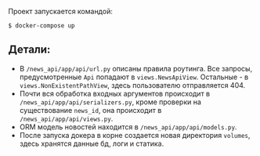 Проект запускается командой: 
```
$ docker-compose up
```
## Детали:
- В `/news_api/app/api/url.py` описаны правила роутинга. Все запросы, предусмотренные `Api` попадают в `views.NewsApiView`. Остальные - в `views.NonExistentPathView`, здесь пользователю отправляется 404.
- Почти вся обработка входных аргументов происходит в `/news_api/app/api/serializers.py`, кроме проверки на существование `news_id`, она происходит в `/news_api/app/api/views.py`.
- ORM модель новостей находится в `/news_api/app/api/models.py`.
- После запуска докера в корне создается новая директория `volumes`, здесь хранятся данные бд, логи и статика.
